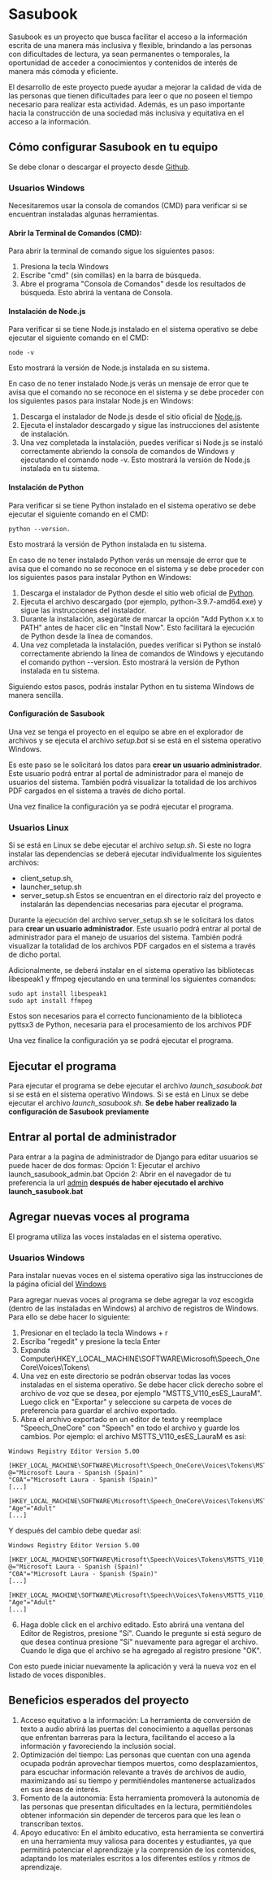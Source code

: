 # Sasubook

Sasubook es un proyecto que busca facilitar el acceso a la información escrita de una manera más inclusiva y flexible, brindando a las personas con dificultades de lectura, ya sean permanentes o temporales, la oportunidad de acceder a conocimientos y contenidos de interés de manera más cómoda y eficiente. 

El desarrollo de este proyecto puede ayudar a mejorar la calidad de vida de las personas que tienen dificultades para leer o que no poseen el tiempo necesario para realizar esta actividad. Además, es un paso importante hacia la construcción de una sociedad más inclusiva y equitativa en el acceso a la información.

## Cómo configurar Sasubook en tu equipo
Se debe clonar o descargar el proyecto desde [Github](https://github.com/RhonalG24/Sasubook). 

### Usuarios Windows

Necesitaremos usar la consola de comandos (CMD) para verificar si se encuentran instaladas algunas herramientas. 

#### Abrir la Terminal de Comandos (CMD):
Para abrir la terminal de comando sigue los siguientes pasos:
1. Presiona la tecla Windows
2. Escribe "cmd" (sin comillas) en la barra de búsqueda.
3. Abre el programa "Consola de Comandos" desde los resultados de búsqueda. Esto abrirá la ventana de Consola.

#### Instalación de Node.js
Para verificar si se tiene Node.js instalado en el sistema operativo se debe ejecutar el siguiente comando en el CMD:
```
node -v
```
Esto mostrará la versión de Node.js instalada en su sistema.

En caso de no tener instalado Node.js verás un mensaje de error que te avisa que el comando no se reconoce en el sistema y se debe proceder con los siguientes pasos para instalar Node.js en Windows:

1. Descarga el instalador de Node.js desde el sitio oficial de [Node.js](https://nodejs.org/en/download). 
2. Ejecuta el instalador descargado y sigue las instrucciones del asistente de instalación.
3. Una vez completada la instalación, puedes verificar si Node.js se instaló correctamente abriendo la consola de comandos de Windows y ejecutando el comando node -v. Esto mostrará la versión de Node.js instalada en tu sistema.

#### Instalación de Python
Para verificar si se tiene Python instalado en el sistema operativo se debe ejecutar el siguiente comando en el CMD:
```
python --version. 
```
Esto mostrará la versión de Python instalada en tu sistema.

En caso de no tener instalado Python verás un mensaje de error que te avisa que el comando no se reconoce en el sistema y se debe proceder con los siguientes pasos para instalar Python en Windows: 

1. Descarga el instalador de Python desde el sitio web oficial de [Python](https://www.python.org/downloads/).
2. Ejecuta el archivo descargado (por ejemplo, python-3.9.7-amd64.exe) y sigue las instrucciones del instalador.
3. Durante la instalación, asegúrate de marcar la opción "Add Python x.x to PATH" antes de hacer clic en "Install Now". Esto facilitará la ejecución de Python desde la línea de comandos.
4. Una vez completada la instalación, puedes verificar si Python se instaló correctamente abriendo la línea de comandos de Windows y ejecutando el comando python --version. Esto mostrará la versión de Python instalada en tu sistema.

Siguiendo estos pasos, podrás instalar Python en tu sistema Windows de manera sencilla.

#### Configuración de Sasubook

Una vez se tenga el proyecto en el equipo se abre en el explorador de archivos y se ejecuta el archivo *setup.bat* si se está en el sistema operativo Windows. 

Es este paso se le solicitará los datos para **crear un usuario administrador**. Este usuario podrá entrar al portal de administrador para el manejo de usuarios del sistema. También podrá visualizar la totalidad de los archivos PDF cargados en el sistema a través de dicho portal.

Una vez finalice la configuración ya se podrá ejecutar el programa.

### Usuarios Linux
Si se está en Linux se debe ejecutar el archivo *setup.sh*. Si este no logra instalar las dependencias se deberá ejecutar individualmente los siguientes archivos: 
- client_setup.sh,
- launcher_setup.sh
- server_setup.sh
Estos se encuentran en el directorio raíz del proyecto e instalarán las dependencias necesarias para ejecutar el programa. 

Durante la ejecución del archivo server_setup.sh se le solicitará los datos para **crear un usuario administrador**. Este usuario podrá entrar al portal de administrador para el manejo de usuarios del sistema. También podrá visualizar la totalidad de los archivos PDF cargados en el sistema a través de dicho portal.

Adicionalmente, se deberá instalar en el sistema operativo las bibliotecas libespeak1 y ffmpeg ejecutando en una terminal los siguientes comandos:
```
sudo apt install libespeak1
sudo apt install ffmpeg
```

Estos son necesarios para el correcto funcionamiento de la biblioteca pyttsx3 de Python, necesaria para el procesamiento de los archivos PDF

Una vez finalice la configuración ya se podrá ejecutar el programa.

## Ejecutar el programa

Para ejecutar el programa se debe ejecutar el archivo *launch_sasubook.bat* si se está en el sistema operativo Windows. Si se está en Linux se debe ejecutar el archivo *launch_sasubook.sh*. **Se debe haber realizado la configuración de Sasubook previamente**

## Entrar al portal de administrador
Para entrar a la pagína de administrador de Django para editar usuarios se puede hacer de dos formas:
  Opción 1: Ejecutar el archivo launch_sasubook_admin.bat
  Opción 2: Abrir en el navegador de tu preferencia la url [admin](http://localhost:8000/admin/) **después de haber ejecutado el archivo launch_sasubook.bat**

## Agregar nuevas voces al programa

El programa utiliza las voces instaladas en el sistema operativo.

### Usuarios Windows
Para instalar nuevas voces en el sistema operativo siga las instrucciones de la página oficial del [Windows](https://support.microsoft.com/es-es/windows/ap%C3%A9ndice-a-idiomas-y-voces-compatibles-4486e345-7730-53da-fcfe-55cc64300f01)

Para agregar nuevas voces al programa se debe agregar la voz escogida (dentro de las instaladas en Windows) al archivo de registros de Windows. Para ello se debe hacer lo siguiente:

1. Presionar en el teclado la tecla Windows + r
2. Escriba "regedit" y presione la tecla Enter
3. Expanda Computer\HKEY_LOCAL_MACHINE\SOFTWARE\Microsoft\Speech_OneCore\Voices\Tokens\ 
4. Una vez en este directorio se podrán observar todas las voces instaladas en el sistema operativo. Se debe hacer click derecho sobre el archivo de voz que se desea, por ejemplo "MSTTS_V110_esES_LauraM". Luego click en "Exportar" y seleccione su carpeta de voces de preferencia para guardar el archivo exportado. 
5. Abra el archivo exportado en un editor de texto y reemplace "Speech_OneCore" con "Speech" en todo el archivo y guarde los cambios.
Por ejemplo: el archivo MSTTS_V110_esES_LauraM es así:
```
Windows Registry Editor Version 5.00

[HKEY_LOCAL_MACHINE\SOFTWARE\Microsoft\Speech_OneCore\Voices\Tokens\MSTTS_V110_esES_LauraM]
@="Microsoft Laura - Spanish (Spain)"
"C0A"="Microsoft Laura - Spanish (Spain)"
[...]

[HKEY_LOCAL_MACHINE\SOFTWARE\Microsoft\Speech_OneCore\Voices\Tokens\MSTTS_V110_esES_LauraM\Attributes]
"Age"="Adult"
[...]

```

Y después del cambio debe quedar así:

```
Windows Registry Editor Version 5.00

[HKEY_LOCAL_MACHINE\SOFTWARE\Microsoft\Speech\Voices\Tokens\MSTTS_V110_esES_LauraM]
@="Microsoft Laura - Spanish (Spain)"
"C0A"="Microsoft Laura - Spanish (Spain)"
[...]

[HKEY_LOCAL_MACHINE\SOFTWARE\Microsoft\Speech\Voices\Tokens\MSTTS_V110_esES_LauraM\Attributes]
"Age"="Adult"
[...]

```
6. Haga doble click en el archivo editado. Esto abrirá una ventana del Editor de Registros, presione "Sí". Cuando le pregunte si está seguro de que desea continua presione "Sí" nuevamente para agregar el archivo. Cuando le diga que el archivo se ha agregado al registro presione "OK".

Con esto puede iniciar nuevamente la aplicación y verá la nueva voz en el listado de voces disponibles.

## Beneficios esperados del proyecto
1. Acceso equitativo a la información: La herramienta de conversión de texto a audio abrirá las puertas del conocimiento a aquellas personas que enfrentan barreras para la lectura, facilitando el acceso a la información y favoreciendo la inclusión social. 
2. Optimización del tiempo: Las personas que cuentan con una agenda ocupada podrán aprovechar tiempos muertos, como desplazamientos, para escuchar información relevante a través de archivos de audio, maximizando así su tiempo y permitiéndoles mantenerse actualizados en sus áreas de interés. 
3. Fomento de la autonomía: Esta herramienta promoverá la autonomía de las personas que presentan dificultades en la lectura, permitiéndoles obtener información sin depender de terceros para que les lean o transcriban textos.
4. Apoyo educativo: En el ámbito educativo, esta herramienta se convertirá en una herramienta muy valiosa para docentes y estudiantes, ya que permitirá potenciar el aprendizaje y la comprensión de los contenidos, adaptando los materiales escritos a los diferentes estilos y ritmos de aprendizaje.